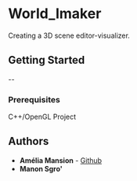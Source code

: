 # World_Imaker
Creating a 3D scene editor-visualizer.

## Getting Started

--

### Prerequisites

C++/OpenGL Project

## Authors

* **Amélia Mansion** - [Github](https://github.com/MansionAmelia)
* **Manon Sgro'**
